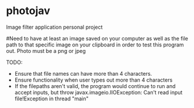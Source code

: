 # photojav
Image filter application personal project


#Need to have at least an image saved on your computer as well as the file path to that specific image on your clipboard in order to test this program out. Photo must be a png or jpeg

  
TODO:
  - Ensure that file names can have more than 4 characters.
  - Ensure functionality when user types out more than 4 characters
  - If the filepaths aren't valid, the program would continue to run and accept inputs, but throw
    javax.imageio.IIOException: Can't read input file!Exception in thread "main" 
